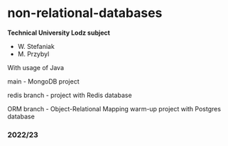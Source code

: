 # non-relational-databases
**Technical University Lodz subject**
- W. Stefaniak
- M. Przybyl 

With usage of Java

main - MongoDB project

redis branch - project with Redis database

ORM branch - Object-Relational Mapping warm-up project with Postgres database
### 2022/23
